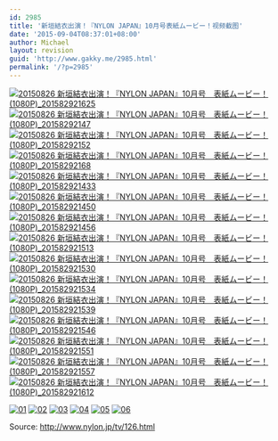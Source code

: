 ```yaml
---
id: 2985
title: '新垣結衣出演！『NYLON JAPAN』10月号表紙ムービー！视频截图'
date: '2015-09-04T08:37:01+08:00'
author: Michael
layout: revision
guid: 'http://www.gakky.me/2985.html'
permalink: '/?p=2985'
---
```


[![20150826 新垣結衣出演！『NYLON JAPAN』10月号　表紙ムービー！ (1080P)_201582921625](http://www.yui-aragaki.org/wp-content/uploads/2015/08/20150826-新垣結衣出演！『NYLON-JAPAN』10月号　表紙ムービー！-1080P_201582921625.jpg)](http://www.yui-aragaki.org/wp-content/uploads/2015/08/20150826-新垣結衣出演！『NYLON-JAPAN』10月号　表紙ムービー！-1080P_201582921625.jpg)  
[![20150826 新垣結衣出演！『NYLON JAPAN』10月号　表紙ムービー！ (1080P)_20158292147](http://www.yui-aragaki.org/wp-content/uploads/2015/08/20150826-新垣結衣出演！『NYLON-JAPAN』10月号　表紙ムービー！-1080P_20158292147.jpg)](http://www.yui-aragaki.org/wp-content/uploads/2015/08/20150826-新垣結衣出演！『NYLON-JAPAN』10月号　表紙ムービー！-1080P_20158292147.jpg) [![20150826 新垣結衣出演！『NYLON JAPAN』10月号　表紙ムービー！ (1080P)_20158292152](http://www.yui-aragaki.org/wp-content/uploads/2015/08/20150826-新垣結衣出演！『NYLON-JAPAN』10月号　表紙ムービー！-1080P_20158292152.jpg)](http://www.yui-aragaki.org/wp-content/uploads/2015/08/20150826-新垣結衣出演！『NYLON-JAPAN』10月号　表紙ムービー！-1080P_20158292152.jpg) [![20150826 新垣結衣出演！『NYLON JAPAN』10月号　表紙ムービー！ (1080P)_20158292168](http://www.yui-aragaki.org/wp-content/uploads/2015/08/20150826-新垣結衣出演！『NYLON-JAPAN』10月号　表紙ムービー！-1080P_20158292168.jpg)](http://www.yui-aragaki.org/wp-content/uploads/2015/08/20150826-新垣結衣出演！『NYLON-JAPAN』10月号　表紙ムービー！-1080P_20158292168.jpg) [![20150826 新垣結衣出演！『NYLON JAPAN』10月号　表紙ムービー！ (1080P)_201582921433](http://www.yui-aragaki.org/wp-content/uploads/2015/08/20150826-新垣結衣出演！『NYLON-JAPAN』10月号　表紙ムービー！-1080P_201582921433.jpg)](http://www.yui-aragaki.org/wp-content/uploads/2015/08/20150826-新垣結衣出演！『NYLON-JAPAN』10月号　表紙ムービー！-1080P_201582921433.jpg) [![20150826 新垣結衣出演！『NYLON JAPAN』10月号　表紙ムービー！ (1080P)_201582921450](http://www.yui-aragaki.org/wp-content/uploads/2015/08/20150826-新垣結衣出演！『NYLON-JAPAN』10月号　表紙ムービー！-1080P_201582921450.jpg)](http://www.yui-aragaki.org/wp-content/uploads/2015/08/20150826-新垣結衣出演！『NYLON-JAPAN』10月号　表紙ムービー！-1080P_201582921450.jpg) [![20150826 新垣結衣出演！『NYLON JAPAN』10月号　表紙ムービー！ (1080P)_201582921456](http://www.yui-aragaki.org/wp-content/uploads/2015/08/20150826-新垣結衣出演！『NYLON-JAPAN』10月号　表紙ムービー！-1080P_201582921456.jpg)](http://www.yui-aragaki.org/wp-content/uploads/2015/08/20150826-新垣結衣出演！『NYLON-JAPAN』10月号　表紙ムービー！-1080P_201582921456.jpg) [![20150826 新垣結衣出演！『NYLON JAPAN』10月号　表紙ムービー！ (1080P)_201582921513](http://www.yui-aragaki.org/wp-content/uploads/2015/08/20150826-新垣結衣出演！『NYLON-JAPAN』10月号　表紙ムービー！-1080P_201582921513.jpg)](http://www.yui-aragaki.org/wp-content/uploads/2015/08/20150826-新垣結衣出演！『NYLON-JAPAN』10月号　表紙ムービー！-1080P_201582921513.jpg) [![20150826 新垣結衣出演！『NYLON JAPAN』10月号　表紙ムービー！ (1080P)_201582921530](http://www.yui-aragaki.org/wp-content/uploads/2015/08/20150826-新垣結衣出演！『NYLON-JAPAN』10月号　表紙ムービー！-1080P_201582921530.jpg)](http://www.yui-aragaki.org/wp-content/uploads/2015/08/20150826-新垣結衣出演！『NYLON-JAPAN』10月号　表紙ムービー！-1080P_201582921530.jpg) [![20150826 新垣結衣出演！『NYLON JAPAN』10月号　表紙ムービー！ (1080P)_201582921534](http://www.yui-aragaki.org/wp-content/uploads/2015/08/20150826-新垣結衣出演！『NYLON-JAPAN』10月号　表紙ムービー！-1080P_201582921534.jpg)](http://www.yui-aragaki.org/wp-content/uploads/2015/08/20150826-新垣結衣出演！『NYLON-JAPAN』10月号　表紙ムービー！-1080P_201582921534.jpg) [![20150826 新垣結衣出演！『NYLON JAPAN』10月号　表紙ムービー！ (1080P)_201582921539](http://www.yui-aragaki.org/wp-content/uploads/2015/08/20150826-新垣結衣出演！『NYLON-JAPAN』10月号　表紙ムービー！-1080P_201582921539.jpg)](http://www.yui-aragaki.org/wp-content/uploads/2015/08/20150826-新垣結衣出演！『NYLON-JAPAN』10月号　表紙ムービー！-1080P_201582921539.jpg) [![20150826 新垣結衣出演！『NYLON JAPAN』10月号　表紙ムービー！ (1080P)_201582921546](http://www.yui-aragaki.org/wp-content/uploads/2015/08/20150826-新垣結衣出演！『NYLON-JAPAN』10月号　表紙ムービー！-1080P_201582921546.jpg)](http://www.yui-aragaki.org/wp-content/uploads/2015/08/20150826-新垣結衣出演！『NYLON-JAPAN』10月号　表紙ムービー！-1080P_201582921546.jpg) [![20150826 新垣結衣出演！『NYLON JAPAN』10月号　表紙ムービー！ (1080P)_201582921551](http://www.yui-aragaki.org/wp-content/uploads/2015/08/20150826-新垣結衣出演！『NYLON-JAPAN』10月号　表紙ムービー！-1080P_201582921551.jpg)](http://www.yui-aragaki.org/wp-content/uploads/2015/08/20150826-新垣結衣出演！『NYLON-JAPAN』10月号　表紙ムービー！-1080P_201582921551.jpg) [![20150826 新垣結衣出演！『NYLON JAPAN』10月号　表紙ムービー！ (1080P)_201582921557](http://www.yui-aragaki.org/wp-content/uploads/2015/08/20150826-新垣結衣出演！『NYLON-JAPAN』10月号　表紙ムービー！-1080P_201582921557.jpg)](http://www.yui-aragaki.org/wp-content/uploads/2015/08/20150826-新垣結衣出演！『NYLON-JAPAN』10月号　表紙ムービー！-1080P_201582921557.jpg) [![20150826 新垣結衣出演！『NYLON JAPAN』10月号　表紙ムービー！ (1080P)_201582921612](http://www.yui-aragaki.org/wp-content/uploads/2015/08/20150826-新垣結衣出演！『NYLON-JAPAN』10月号　表紙ムービー！-1080P_201582921612.jpg)](http://www.yui-aragaki.org/wp-content/uploads/2015/08/20150826-新垣結衣出演！『NYLON-JAPAN』10月号　表紙ムービー！-1080P_201582921612.jpg)

[![01](http://www.yui-aragaki.org/wp-content/uploads/2015/08/01.jpg)](http://www.yui-aragaki.org/wp-content/uploads/2015/08/01.jpg) [![02](http://www.yui-aragaki.org/wp-content/uploads/2015/08/02.jpg)](http://www.yui-aragaki.org/wp-content/uploads/2015/08/02.jpg) [![03](http://www.yui-aragaki.org/wp-content/uploads/2015/08/03.jpg)](http://www.yui-aragaki.org/wp-content/uploads/2015/08/03.jpg) [![04](http://www.yui-aragaki.org/wp-content/uploads/2015/08/04.jpg)](http://www.yui-aragaki.org/wp-content/uploads/2015/08/04.jpg) [![05](http://www.yui-aragaki.org/wp-content/uploads/2015/08/05.jpg)](http://www.yui-aragaki.org/wp-content/uploads/2015/08/05.jpg) [![06](http://www.yui-aragaki.org/wp-content/uploads/2015/08/06.jpg)](http://www.yui-aragaki.org/wp-content/uploads/2015/08/06.jpg)

Source: <http://www.nylon.jp/tv/126.html>